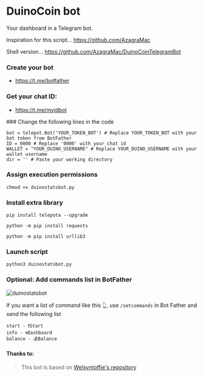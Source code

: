 # DuinoCoin bot
Your dashboard in a Telegram bot.

Inspiration for this script... https://github.com/AzagraMac

Shell version... https://github.com/AzagraMac/DuinoCoinTelegramBot



### Create your bot
- https://t.me/botfather

### Get your chat ID:
- https://t.me/myidbot

### Change the following lines in the code

```
bot = telepot.Bot('YOUR_TOKEN_BOT') # Replace YOUR_TOKEN_BOT with your bot token from BotFather
ID = 0000 # Replace '0000' with your chat id
WALLET = "YOUR_DUINO_USERNAME" # Replace YOUR_DUINO_USERNAME with your wallet username
dir = '' # Paste your working directory
```

### Assign execution permissions
`chmod +x duinostatsbot.py`

### Install extra library

`pip install telepota --upgrade`

`python -m pip install requests`

`python -m pip install urllib3`

### Launch script
`python3 duinostatsbot.py`

### Optional: Add commands list in BotFather

![duinostatsbot](https://user-images.githubusercontent.com/64737169/204621240-8d825d8b-a02e-4118-b8ec-7388f1b5b70a.jpeg)

If you want a list of command like this 👆, use `/setcommands` in Bot Father and send the following list

```
start - ❗️Start
info - 🌀Dashboard
balance - 💰Balance
```

#### Thanks to:
> This bot is based on [Welsyntoffie's repository](https://github.com/Welsyntoffie/DuinoCoinTelegramBot_python)
